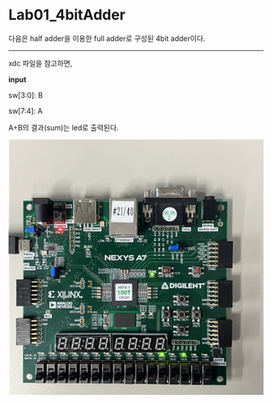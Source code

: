 # Lab01_4bitAdder
다음은 half adder을 이용한 full adder로 구성된 4bit adder이다.

***
xdc 파일을 참고하면,


**input**

sw[3:0]: B

sw[7:4]: A


A+B의 결과(sum)는 led로 출력된다.


<img src="./Lab01_4bitAdder.jpg">
